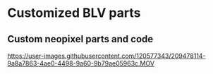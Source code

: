 # Customized BLV parts


## Custom neopixel parts and code



https://user-images.githubusercontent.com/120577343/209478114-9a8a7863-4ae0-4498-9a60-9b79ae05963c.MOV

